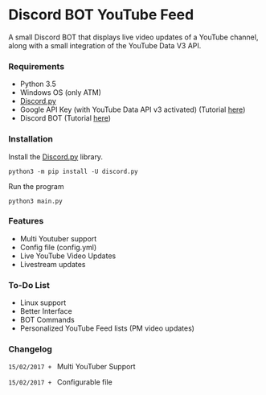 # Discord BOT YouTube Feed

A small Discord BOT that displays live video updates of a YouTube channel, along with a small integration of the YouTube Data V3 API.

### Requirements
- Python 3.5
- Windows OS (only ATM)
- [Discord.py](https://github.com/Rapptz/discord.py)
- Google API Key (with YouTube Data API v3 activated) (Tutorial [here](https://developers.google.com/youtube/v3/getting-started))
- Discord BOT (Tutorial [here](https://github.com/reactiflux/discord-irc/wiki/Creating-a-discord-bot-&-getting-a-token))

### Installation
Install the [Discord.py](https://github.com/Rapptz/discord.py) library.
```
python3 -m pip install -U discord.py
```
Run the program
```
python3 main.py
```

### Features
- Multi Youtuber support
- Config file (config.yml)
- Live YouTube Video Updates
- Livestream updates

### To-Do List
- Linux support
- Better Interface
- BOT Commands
- Personalized YouTube Feed lists (PM video updates)

### Changelog
`15/02/2017 + ` Multi YouTuber Support 

`15/02/2017 + ` Configurable file
